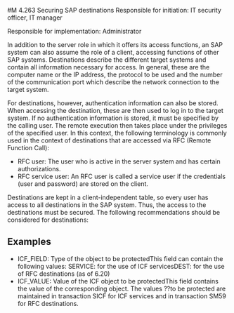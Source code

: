 #M 4.263 Securing SAP destinations
Responsible for initiation: IT security officer, IT manager

Responsible for implementation: Administrator

In addition to the server role in which it offers its access functions, an SAP system can also assume the role of a client, accessing functions of other SAP systems. Destinations describe the different target systems and contain all information necessary for access. In general, these are the computer name or the IP address, the protocol to be used and the number of the communication port which describe the network connection to the target system.

For destinations, however, authentication information can also be stored. When accessing the destination, these are then used to log in to the target system. If no authentication information is stored, it must be specified by the calling user. The remote execution then takes place under the privileges of the specified user. In this context, the following terminology is commonly used in the context of destinations that are accessed via RFC (Remote Function Call):

* RFC user: The user who is active in the server system and has certain authorizations.
* RFC service user: An RFC user is called a service user if the credentials (user and password) are stored on the client.


Destinations are kept in a client-independent table, so every user has access to all destinations in the SAP system. Thus, the access to the destinations must be secured. The following recommendations should be considered for destinations:



## Examples 
* ICF_FIELD: Type of the object to be protectedThis field can contain the following values: SERVICE: for the use of ICF servicesDEST: for the use of RFC destinations (as of 6.20)
* ICF_VALUE: Value of the ICF object to be protectedThis field contains the value of the corresponding object. The values ??to be protected are maintained in transaction SICF for ICF services and in transaction SM59 for RFC destinations.




